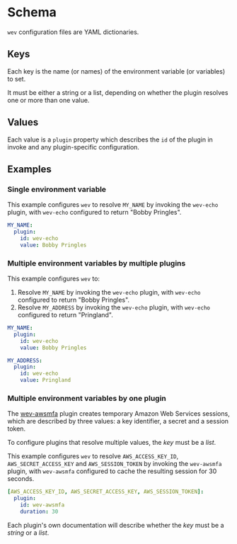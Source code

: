 # Schema

`wev` configuration files are YAML dictionaries.

## Keys

Each key is the name (or names) of the environment variable (or variables) to set.

It must be either a string or a list, depending on whether the plugin resolves one or more than one value.

## Values

Each value is a `plugin` property which describes the `id` of the plugin in invoke and any plugin-specific configuration.

## Examples

### Single environment variable

This example configures `wev` to resolve `MY_NAME` by invoking the `wev-echo` plugin, with `wev-echo` configured to return "Bobby Pringles".

```yaml
MY_NAME:
  plugin:
    id: wev-echo
    value: Bobby Pringles
```

### Multiple environment variables by multiple plugins

This example configures `wev` to:

1. Resolve `MY_NAME` by invoking the `wev-echo` plugin, with `wev-echo` configured to return "Bobby Pringles".
1. Resolve `MY_ADDRESS` by invoking the `wev-echo` plugin, with `wev-echo` configured to return "Pringland".

```yaml
MY_NAME:
  plugin:
    id: wev-echo
    value: Bobby Pringles

MY_ADDRESS:
  plugin:
    id: wev-echo
    value: Pringland
```

### Multiple environment variables by one plugin

The [wev-awsmfa](/plugins/wev-awsmfa) plugin creates temporary Amazon Web Services sessions, which are described by three values: a key identifier, a secret and a session token.

To configure plugins that resolve multiple values, the _key_ must be a _list_.

This example configures `wev` to resolve `AWS_ACCESS_KEY_ID`, `AWS_SECRET_ACCESS_KEY` and `AWS_SESSION_TOKEN` by invoking the `wev-awsmfa` plugin, with `wev-awsmfa` configured to cache the resulting session for 30 seconds.

```yaml
[AWS_ACCESS_KEY_ID, AWS_SECRET_ACCESS_KEY, AWS_SESSION_TOKEN]:
  plugin:
    id: wev-awsmfa
    duration: 30
```

Each plugin's own documentation will describe whether the _key_ must be a _string_ or a _list_.

